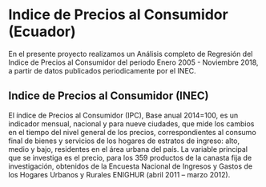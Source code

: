 # Indice de Precios al Consumidor (Ecuador)

En el presente proyecto realizamos un Análisis completo de Regresión del Indice de Precios al Consumidor del periodo Enero 2005 - Noviembre 2018, a partir de datos publicados periodicamente por el INEC. 

## Indice de Precios al Consumidor (INEC)

El índice de Precios al Consumidor (IPC), Base anual 2014=100, es un indicador mensual, nacional y para nueve ciudades, que mide los cambios en el tiempo del nivel general de los precios, correspondientes al consumo final de bienes y servicios de los hogares de estratos de ingreso: alto, medio y bajo, residentes en el área urbana del país. La variable principal que se investiga es el precio, para los 359 productos de la canasta fija de investigación, obtenidos de la Encuesta Nacional de Ingresos y Gastos de los Hogares Urbanos y Rurales ENIGHUR (abril 2011 – marzo 2012).
